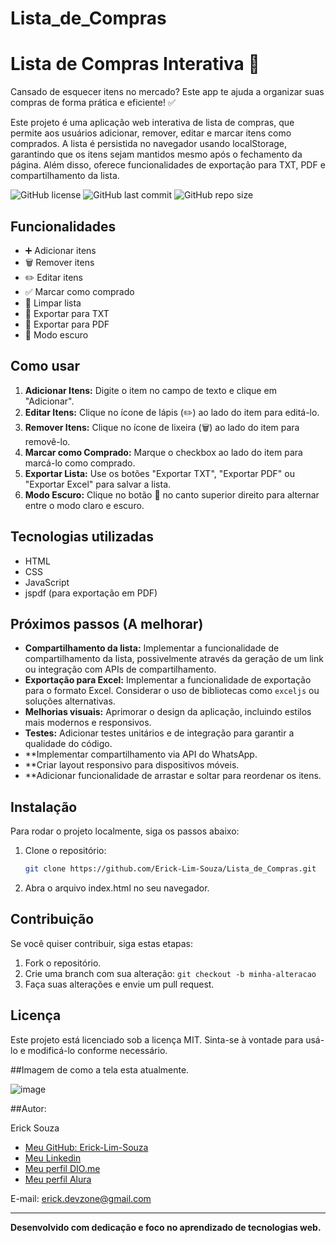 # Lista_de_Compras

# Lista de Compras Interativa 🛒

Cansado de esquecer itens no mercado?  Este app te ajuda a organizar suas compras de forma prática e eficiente! ✅

Este projeto é uma aplicação web interativa de lista de compras, que permite aos usuários adicionar, remover, editar e marcar itens como comprados.  A lista é persistida no navegador usando localStorage, garantindo que os itens sejam mantidos mesmo após o fechamento da página. Além disso, oferece funcionalidades de exportação para TXT, PDF e compartilhamento da lista.

![GitHub license](https://img.shields.io/github/license/Erick-Lim-Souza/Lista_de_Compras?style=flat-square)
![GitHub last commit](https://img.shields.io/github/last-commit/Erick-Lim-Souza/Lista_de_Compras?style=flat-square)
![GitHub repo size](https://img.shields.io/github/repo-size/Erick-Lim-Souza/Lista_de_Compras?style=flat-square)

## Funcionalidades

* ➕ Adicionar itens
* 🗑️ Remover itens
* ✏️ Editar itens
* ✅ Marcar como comprado
* 🧹 Limpar lista
* 📄 Exportar para TXT
* 📑 Exportar para PDF
* 🌙 Modo escuro

## Como usar

1. **Adicionar Itens:** Digite o item no campo de texto e clique em "Adicionar".
2. **Editar Itens:** Clique no ícone de lápis (✏️) ao lado do item para editá-lo.
3. **Remover Itens:** Clique no ícone de lixeira (🗑) ao lado do item para removê-lo.
4. **Marcar como Comprado:** Marque o checkbox ao lado do item para marcá-lo como comprado.
5. **Exportar Lista:** Use os botões "Exportar TXT", "Exportar PDF" ou "Exportar Excel" para salvar a lista.
6. **Modo Escuro:** Clique no botão 🌙 no canto superior direito para alternar entre o modo claro e escuro.

## Tecnologias utilizadas

* HTML
* CSS
* JavaScript
* jspdf (para exportação em PDF)

## Próximos passos (A melhorar)

* **Compartilhamento da lista:**  Implementar a funcionalidade de compartilhamento da lista, possivelmente através da geração de um link ou integração com APIs de compartilhamento.
* **Exportação para Excel:** Implementar a funcionalidade de exportação para o formato Excel.  Considerar o uso de bibliotecas como `exceljs` ou soluções alternativas.
* **Melhorias visuais:**  Aprimorar o design da aplicação, incluindo estilos mais modernos e responsivos.
* **Testes:** Adicionar testes unitários e de integração para garantir a qualidade do código.
* **Implementar compartilhamento via API do WhatsApp.
* **Criar layout responsivo para dispositivos móveis.
* **Adicionar funcionalidade de arrastar e soltar para reordenar os itens.

## Instalação

Para rodar o projeto localmente, siga os passos abaixo:

1. Clone o repositório:
   ```bash
   git clone https://github.com/Erick-Lim-Souza/Lista_de_Compras.git
2. Abra o arquivo index.html no seu navegador.

## Contribuição

Se você quiser contribuir, siga estas etapas:

1. Fork o repositório.
2. Crie uma branch com sua alteração: `git checkout -b minha-alteracao`
3. Faça suas alterações e envie um pull request.

## Licença

Este projeto está licenciado sob a licença MIT. Sinta-se à vontade para usá-lo e modificá-lo conforme necessário.

##Imagem de como a tela esta atualmente.

![image](https://github.com/user-attachments/assets/d7b15952-da5d-423d-966e-76a3caf2af10)

##Autor:

Erick Souza


- [Meu GitHub: Erick-Lim-Souza](https://github.com/Erick-Lim-Souza)
- [Meu Linkedin](https://www.linkedin.com/in/erick-souza-70404686/ "Meu LinKedin")
- [Meu perfil DIO.me](https://www.dio.me/users/erickdelimasouza "Meu perfil DIO.me")
- [Meu perfil Alura](https://cursos.alura.com.br/user/erickdelimasouza)

E-mail: erick.devzone@gmail.com

---
**Desenvolvido com dedicação e foco no aprendizado de tecnologias web.**

